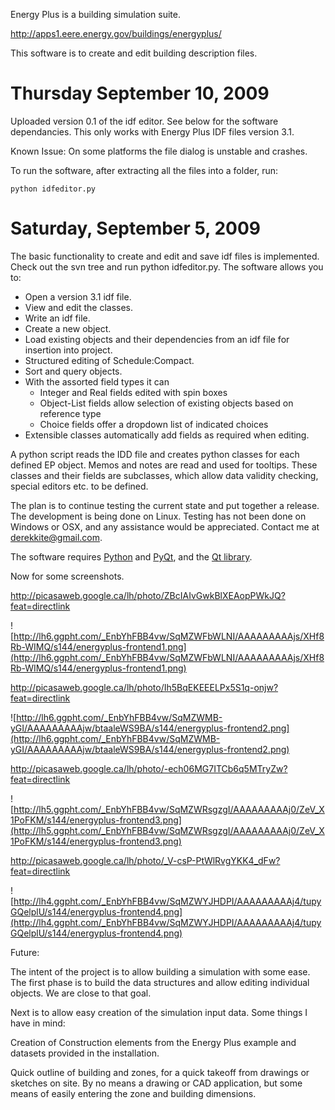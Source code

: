 Energy Plus is a building simulation suite.

http://apps1.eere.energy.gov/buildings/energyplus/

This software is to create and edit building description files.

# Thursday September 10, 2009 #

Uploaded version 0.1 of the idf editor. See below for the software dependancies. This only works with Energy Plus IDF files version 3.1.

Known Issue: On some platforms the file dialog is unstable and crashes.

To run the software, after extracting all the files into a folder, run:
```
python idfeditor.py
```

# Saturday, September 5, 2009 #

The basic functionality to create and edit and save idf files is implemented. Check out the svn tree and run python idfeditor.py. The software allows you to:

  * Open a version 3.1 idf file.
  * View and edit the classes.
  * Write an idf file.
  * Create a new object.
  * Load existing objects and their dependencies from an idf file for insertion into project.
  * Structured editing of Schedule:Compact.
  * Sort and query objects.
  * With the assorted field types it can
    * Integer and Real fields edited with spin boxes
    * Object-List fields allow selection of existing objects based on reference type
    * Choice fields offer a dropdown list of indicated choices
  * Extensible classes automatically add fields as required when editing.

A python script reads the IDD file and creates python classes for each defined EP object. Memos and notes are read and used for tooltips. These classes and their fields are subclasses, which allow data validity checking, special editors etc. to be defined.

The plan is to continue testing the current state and put together a release. The development is being done on Linux. Testing has not been done on Windows or OSX, and any assistance would be appreciated. Contact me at derekkite@gmail.com.

The software requires [Python](http://www.python.org/download/) and [PyQt](http://www.riverbankcomputing.co.uk/software/pyqt/intro), and the [Qt library](http://qt.nokia.com/).

Now for some screenshots.

http://picasaweb.google.ca/lh/photo/ZBcIAIvGwkBlXEAopPWkJQ?feat=directlink

![http://lh6.ggpht.com/_EnbYhFBB4vw/SqMZWFbWLNI/AAAAAAAAAjs/XHf8Rb-WIMQ/s144/energyplus-frontend1.png](http://lh6.ggpht.com/_EnbYhFBB4vw/SqMZWFbWLNI/AAAAAAAAAjs/XHf8Rb-WIMQ/s144/energyplus-frontend1.png)

http://picasaweb.google.ca/lh/photo/Ih5BqEKEEELPx5S1q-onjw?feat=directlink

![http://lh6.ggpht.com/_EnbYhFBB4vw/SqMZWMB-yGI/AAAAAAAAAjw/btaaleWS9BA/s144/energyplus-frontend2.png](http://lh6.ggpht.com/_EnbYhFBB4vw/SqMZWMB-yGI/AAAAAAAAAjw/btaaleWS9BA/s144/energyplus-frontend2.png)

http://picasaweb.google.ca/lh/photo/-ech06MG7ITCb6q5MTryZw?feat=directlink

![http://lh5.ggpht.com/_EnbYhFBB4vw/SqMZWRsgzgI/AAAAAAAAAj0/ZeV_X1PoFKM/s144/energyplus-frontend3.png](http://lh5.ggpht.com/_EnbYhFBB4vw/SqMZWRsgzgI/AAAAAAAAAj0/ZeV_X1PoFKM/s144/energyplus-frontend3.png)

http://picasaweb.google.ca/lh/photo/_V-csP-PtWlRvgYKK4_dFw?feat=directlink

![http://lh4.ggpht.com/_EnbYhFBB4vw/SqMZWYJHDPI/AAAAAAAAAj4/tupyGQelplU/s144/energyplus-frontend4.png](http://lh4.ggpht.com/_EnbYhFBB4vw/SqMZWYJHDPI/AAAAAAAAAj4/tupyGQelplU/s144/energyplus-frontend4.png)

Future:

The intent of the project is to allow building a simulation with some ease. The first phase is to build the data structures and allow editing individual objects. We are close to that goal.

Next is to allow easy creation of the simulation input data. Some things I have in mind:

Creation of Construction elements from the Energy Plus example and datasets provided in the installation.

Quick outline of building and zones, for a quick takeoff from drawings or sketches on site. By no means a drawing or CAD application, but some means of easily entering the zone and building dimensions.
